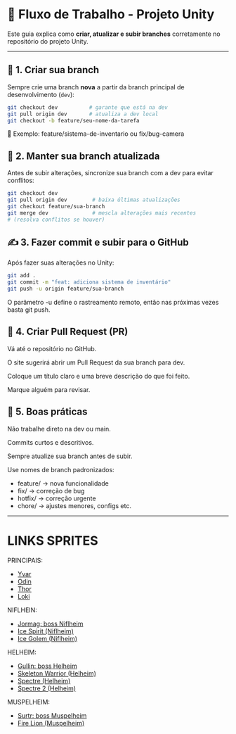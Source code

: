 # 🧩 Fluxo de Trabalho - Projeto Unity

Este guia explica como **criar, atualizar e subir branches** corretamente no repositório do projeto Unity.

---

## 🧱 1. Criar sua branch

Sempre crie uma branch **nova** a partir da branch principal de desenvolvimento (`dev`):

```bash
git checkout dev          # garante que está na dev
git pull origin dev       # atualiza a dev local
git checkout -b feature/seu-nome-da-tarefa
```

🔖 Exemplo: feature/sistema-de-inventario ou fix/bug-camera

## 🔄 2. Manter sua branch atualizada

Antes de subir alterações, sincronize sua branch com a dev para evitar conflitos:

```bash
git checkout dev
git pull origin dev        # baixa últimas atualizações
git checkout feature/sua-branch
git merge dev              # mescla alterações mais recentes
# (resolva conflitos se houver)
```

## ✍️ 3. Fazer commit e subir para o GitHub

Após fazer suas alterações no Unity:

```bash
git add .
git commit -m "feat: adiciona sistema de inventário"
git push -u origin feature/sua-branch
```

O parâmetro -u define o rastreamento remoto, então nas próximas vezes basta git push.

## 🚀 4. Criar Pull Request (PR)

Vá até o repositório no GitHub.

O site sugerirá abrir um Pull Request da sua branch para dev.

Coloque um título claro e uma breve descrição do que foi feito.

Marque alguém para revisar.

## 🧹 5. Boas práticas

Não trabalhe direto na dev ou main.

Commits curtos e descritivos.

Sempre atualize sua branch antes de subir.

Use nomes de branch padronizados:
- feature/ → nova funcionalidade
- fix/ → correção de bug
- hotfix/ → correção urgente
- chore/ → ajustes menores, configs etc.

---

# LINKS SPRITES

PRINCIPAIS:
- [Yvar](https://www.spriters-resource.com/game_boy_advance/fireemblemtheblazingblade/asset/14107/)
- [Odin](https://www.spriters-resource.com/ds_dsi/thorgodofthunder/asset/56859)
- [Thor](https://www.spriters-resource.com/browser_games/marvelavengers/asset/67202)
- [Loki](https://www.spriters-resource.com/browser_games/marvelavengers/asset/57793)

NIFLHEIN:
- [Jormag: boss Niflheim](https://www.spriters-resource.com/mobile/projectcleanearth/asset/485799)
- [Ice Spirit (Niflheim)](https://www.spriters-resource.com/mobile/dhl4/asset/60441)
- [Ice Golem (Niflheim)](https://www.spriters-resource.com/game_boy_advance/snight2/asset/20733)

HELHEIM:
- [Gullin: boss Helheim](https://www.spriters-resource.com/ms_dos/witchaven/asset/30897)
- [Skeleton Warrior (Helheim)](https://www.spriters-resource.com/mobile/demonhuntlgnd/asset/44639)
- [Spectre (Helheim)](https://www.spriters-resource.com/ds_dsi/castlevaniaorderofecclesia/asset/19221)
- [Spectre 2 (Helheim)](https://www.spriters-resource.com/pc_computer/koumajoudensetsuiistrangersrequiem/asset/88787)

MUSPELHEIM:
- [Surtr: boss Muspelheim](https://www.spriters-resource.com/pc_computer/mnmvii/asset/43154)
- [Fire Lion (Muspelheim)](https://www.spriters-resource.com/game_boy_advance/kirbynim/asset/2963)

